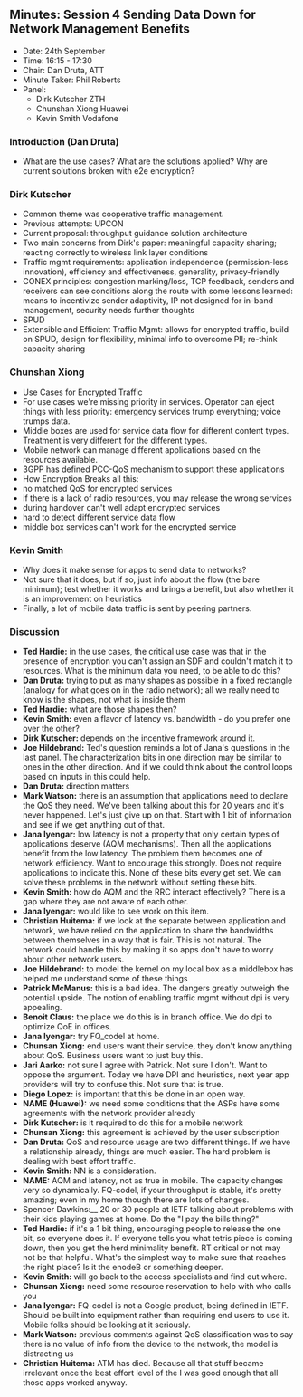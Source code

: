 ## Minutes: Session 4 Sending Data Down for Network Management Benefits
* Date: 24th September
* Time: 16:15 - 17:30
* Chair: Dan Druta, ATT
* Minute Taker: Phil Roberts
* Panel:
  * Dirk Kutscher ZTH
  * Chunshan Xiong Huawei
  * Kevin Smith Vodafone

### Introduction (Dan Druta)
* What are the use cases?  What are the solutions applied?  Why are current solutions broken with e2e encryption?

### Dirk Kutscher
* Common theme was cooperative traffic management.  
* Previous attempts: UPCON
* Current proposal: throughput guidance solution architecture
* Two main concerns from Dirk's paper: meaningful capacity sharing; reacting correctly to wireless link layer conditions
* Traffic mgmt requirements: application independence (permission-less innovation), efficiency and effectiveness, generality, privacy-friendly
* CONEX principles: congestion marking/loss, TCP feedback, senders and receivers can see conditions along the route with some lessons learned: means to incentivize sender adaptivity, IP not designed for in-band management, security needs further thoughts
* SPUD
* Extensible and Efficient Traffic Mgmt:  allows for encrypted traffic, build on SPUD, design for flexibility, minimal info to overcome PII; re-think capacity sharing

### Chunshan Xiong
* Use Cases for Encrypted Traffic
 * For use cases we're missing priority in services.  Operator can eject things with less priority: emergency services trump everything; voice trumps data.
 * Middle boxes are used for service data flow for different content types.  Treatment is very different for the different types.
* Mobile network can manage different applications based on the resources available.
* 3GPP has defined PCC-QoS mechanism to support these applications
 * How Encryption Breaks all this:
  * no matched QoS for encrypted services
  * if there is a lack of radio resources, you may release the wrong services
  * during handover can't well adapt encrypted services
  * hard to detect different service data flow
  * middle box services can't work for the encrypted service

### Kevin Smith
* Why does it make sense for apps to send data to networks?  
 * Not sure that it does, but if so, just info about the flow (the bare minimum); test whether it works and brings a benefit, but also whether it is an improvement on heuristics
* Finally, a lot of mobile data traffic is sent by peering partners.

### Discussion

* __Ted Hardie:__ in the use cases, the critical use case was that in the presence of encryption you can't assign an SDF and couldn't match it to resources.  What is the minimum data you need, to be able to do this?
* __Dan Druta:__ trying to put as many shapes as possible in a fixed rectangle (analogy for what goes on in the radio network); all we really need to know is the shapes, not what is inside them
* __Ted Hardie:__ what are those shapes then?
* __Kevin Smith:__ even a flavor of latency vs. bandwidth - do you prefer one over the other?
* __Dirk Kutscher:__ depends on the incentive framework around it.
* __Joe Hildebrand:__ Ted's question reminds a lot of Jana's questions in the last panel.  The characterization bits in one direction may be similar to ones in the other direction.  And if we could think about the control loops based on inputs in this could help.
* __Dan Druta:__ direction matters
* __Mark Watson:__ there is an assumption that applications need to declare the QoS they need.  We've been talking about this for 20 years and it's never happened.  Let's just give up on that.  Start with 1 bit of information and see if we get anything out of that.
* __Jana Iyengar:__ low latency is not a property that only certain types of applications deserve (AQM mechanisms).  Then all the applications benefit from the low latency.  The problem them becomes one of network efficiency.  Want to encourage this strongly.  Does not require applications to indicate this.  None of these bits every get set.  We can solve these problems in the network without setting these bits.
* __Kevin Smith:__ how do AQM and the RRC interact effectively?  There is a gap where they are not aware of each other.
* __Jana Iyengar:__ would like to see work on this item.
* __Christian Huitema:__ if we look at the separate between application and network, we have relied on the application to share the bandwidths between themselves in a way that is fair.  This is not natural.  The network could handle this by making it so apps don't have to worry about other network users.
* __Joe Hildebrand:__ to model the kernel on my local box as a middlebox has helped me understand some of these things
* __Patrick McManus:__ this is a bad idea.  The dangers greatly outweigh the potential upside.  The notion of enabling traffic mgmt without dpi is very appealing.
* __Benoit Claus:__ the place we do this is in branch office.  We do dpi to optimize QoE in offices.
* __Jana Iyengar:__ try FQ_codel at home.
* __Chunsan Xiong:__ end users want their service, they don't know anything about QoS.  Business users want to just buy this.
* __Jari Aarko:__ not sure I agree with Patrick.  Not sure I don't.  Want to oppose the argument.  Today we have DPI and heuristics, next year app providers will try to confuse this.  Not sure that is true.
* __Diego Lopez:__ is important that this be done in an open way. 
* __NAME (Huawei):__ we need some conditions that the ASPs have some agreements with the network provider already
* __Dirk Kutscher:__ is it required to do this for a mobile network
* __Chunsan Xiong:__ this agreement is achieved by the user subscription
* __Dan Druta:__ QoS and resource usage are two different things.  If we have a relationship already, things are much easier.  The hard problem is dealing with best effort traffic.
* __Kevin Smith:__ NN is a consideration.
* __NAME:__ AQM and latency, not as true in mobile.  The capacity changes very so dynamically.  FQ-codel, if your throughput is stable, it's pretty amazing; even in my home though there are lots of changes.
* Spencer Dawkins:__ 20 or 30 people at IETF talking about problems with their kids playing games at home.  Do the "I pay the bills thing?"
* __Ted Hardie:__ if it's a 1 bit thing, encouraging people to release the one bit, so everyone does it.  If everyone tells you what tetris piece is coming down, then you get the herd minimality benefit.  RT critical or not may not be that helpful.  What's the simplest way to make sure that reaches the right place?  Is it the enodeB or something deeper.
* __Kevin Smith:__ will go back to the access specialists and find out where.
* __Chunsan Xiong:__ need some resource reservation to help with who calls you
* __Jana Iyengar:__ FQ-codel is not a Google product, being defined in IETF.  Should be built into equipment rather than requiring end users to use it.  Mobile folks should be looking at it seriously.
* __Mark Watson:__ previous comments against QoS classification was to say there is no value of info from the device to the network, the model is distracting us
* __Christian Huitema:__ ATM has died.  Because all that stuff became irrelevant once the best effort level of the I was good enough that all those apps worked anyway.
